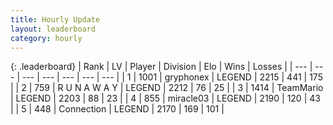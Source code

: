 ```yaml
---
title: Hourly Update
layout: leaderboard
category: hourly
---
```


{: .leaderboard}
| Rank | LV | Player | Division | Elo | Wins | Losses |
| --- | --- | --- | --- | --- | --- | --- |
| <span data-change="0">1</span> | 1001 | <span title="ID: 315148">gryphonex</span> | LEGEND | <span data-change="0">2215</span> | <span data-change="0">441</span> | <span data-change="0">175</span> |
| <span data-change="0">2</span> | 759 | <span title="ID: 66144">R U N A W A Y</span> | LEGEND | <span data-change="0">2212</span> | <span data-change="0">76</span> | <span data-change="0">25</span> |
| <span data-change="0">3</span> | 1414 | <span title="ID: 164871">TeamMario</span> | LEGEND | <span data-change="0">2203</span> | <span data-change="0">88</span> | <span data-change="0">23</span> |
| <span data-change="0">4</span> | 855 | <span title="ID: 416373">miracle03</span> | LEGEND | <span data-change="0">2190</span> | <span data-change="0">120</span> | <span data-change="0">43</span> |
| <span data-change="0">5</span> | 448 | <span title="ID: 539711">Connection</span> | LEGEND | <span data-change="0">2170</span> | <span data-change="0">169</span> | <span data-change="0">101</span> |